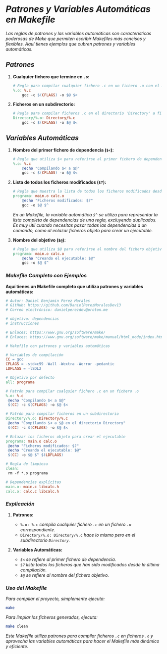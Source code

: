 # ***Patrones y Variables Automáticas en Makefile***

*Las reglas de patrones y las variables automáticas son características poderosas de Make que permiten escribir Makefiles más concisos y flexibles. Aquí tienes ejemplos que cubren patrones y variables automáticas.*

## ***Patrones***

1. **Cualquier fichero que termine en `.o`:**

    ```makefile
    # Regla para compilar cualquier fichero .c en un fichero .o con el mismo nombre base
    %.o: %.c
        gcc -c $(CFLAGS) -o $@ $<
    ```

2. **Ficheros en un subdirectorio:**

    ```makefile
    # Regla para compilar ficheros .c en el directorio 'Directory' a ficheros .o en el mismo directorio
    Directory/%.o: Directory/%.c
        gcc -c $(CFLAGS) -o $@ $<
    ```

## ***Variables Automáticas***

1. **Nombre del primer fichero de dependencia (`$<`):**

    ```makefile
    # Regla que utiliza $< para referirse al primer fichero de dependencia
    %.o: %.c
        @echo "Compilando $< a $@"
        gcc -c $(CFLAGS) -o $@ $<
    ```

2. **Lista de todos los ficheros modificados (`$?`):**

    ```makefile
    # Regla que muestra la lista de todos los ficheros modificados desde la última compilación
    programa: main.o calc.o
        @echo "Ficheros modificados: $?"
        gcc -o $@ $^
    ```

    *En un Makefile, la variable automática `$^` se utiliza para representar la lista completa de dependencias de una regla, excluyendo duplicados. Es muy útil cuando necesitas pasar todas las dependencias a un comando, como al enlazar ficheros objeto para crear un ejecutable.*

3. **Nombre del objetivo (`$@`):**

    ```makefile
    # Regla que utiliza $@ para referirse al nombre del fichero objetivo
    programa: main.o calc.o
        @echo "Creando el ejecutable: $@"
        gcc -o $@ $^
    ```

### ***Makefile Completo con Ejemplos***

**Aquí tienes un Makefile completo que utiliza patrones y variables automáticas:**

```makefile
# Autor: Daniel Benjamin Perez Morales
# GitHub: https://github.com/DanielPerezMoralesDev13
# Correo electrónico: danielperezdev@proton.me

# objetivo: dependencias
# instrucciones

# Enlaces: https://www.gnu.org/software/make/
# Enlaces: https://www.gnu.org/software/make/manual/html_node/index.html

# Makefile con patrones y variables automáticas

# Variables de compilación
CC = gcc
CFLAGS = -std=c99 -Wall -Wextra -Werror -pedantic
LDFLAGS = -lSDL2

# Objetivo por defecto
all: programa

# Patrón para compilar cualquier fichero .c en un fichero .o
%.o: %.c
 @echo "Compilando $< a $@"
 $(CC) -c $(CFLAGS) -o $@ $<

# Patrón para compilar ficheros en un subdirectorio
Directory/%.o: Directory/%.c
 @echo "Compilando $< a $@ en el directorio Directory"
 $(CC) -c $(CFLAGS) -o $@ $<

# Enlazar los ficheros objeto para crear el ejecutable
programa: main.o calc.o
 @echo "Ficheros modificados: $?"
 @echo "Creando el ejecutable: $@"
 $(CC) -o $@ $^ $(LDFLAGS)

# Regla de limpieza
clean:
 rm -f *.o programa

# Dependencias explícitas
main.o: main.c libcalc.h
calc.o: calc.c libcalc.h
```

### ***Explicación***

1. **Patrones:**
   - `%.o: %.c` *compila cualquier fichero `.c` en un fichero `.o` correspondiente.*
   - `Directory/%.o: Directory/%.c` *hace lo mismo pero en el subdirectorio `Directory`.*

2. **Variables Automáticas:**
   - *`$<` se refiere al primer fichero de dependencia.*
   - *`$?` lista todos los ficheros que han sido modificados desde la última compilación.*
   - *`$@` se refiere al nombre del fichero objetivo.*

### ***Uso del Makefile***

*Para compilar el proyecto, simplemente ejecuta:*

```bash
make
```

*Para limpiar los ficheros generados, ejecuta:*

```bash
make clean
```

*Este Makefile utiliza patrones para compilar ficheros `.c` en ficheros `.o` y aprovecha las variables automáticas para hacer el Makefile más dinámico y eficiente.*
